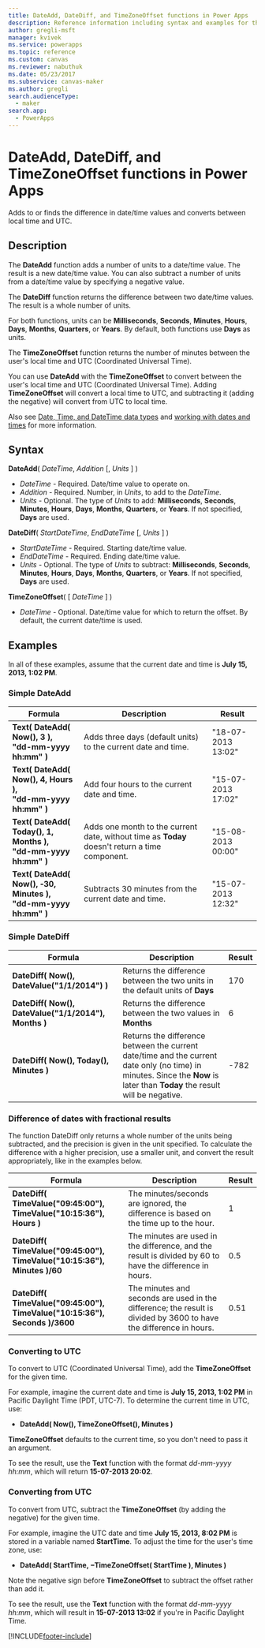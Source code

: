 ```yaml
---
title: DateAdd, DateDiff, and TimeZoneOffset functions in Power Apps
description: Reference information including syntax and examples for the DateAdd, DateDiff, and TimeZoneOffset functions in Power Apps.
author: gregli-msft
manager: kvivek
ms.service: powerapps
ms.topic: reference
ms.custom: canvas
ms.reviewer: nabuthuk
ms.date: 05/23/2017
ms.subservice: canvas-maker
ms.author: gregli
search.audienceType: 
  - maker
search.app: 
  - PowerApps
---
```

# DateAdd, DateDiff, and TimeZoneOffset functions in Power Apps
Adds to or finds the difference in date/time values and converts between local time and UTC.

## Description
The **DateAdd** function adds a number of units to a date/time value. The result is a new date/time value. You can also subtract a number of units from a date/time value by specifying a negative value.

The **DateDiff** function returns the difference between two date/time values. The result is a whole number of units.

For both functions, units can be **Milliseconds**, **Seconds**, **Minutes**, **Hours**, **Days**, **Months**, **Quarters**, or **Years**.  By default, both functions use **Days** as units.

The **TimeZoneOffset** function returns the number of minutes between the user's local time and UTC (Coordinated Universal Time).   

You can use **DateAdd** with the **TimeZoneOffset** to convert between the user's local time and UTC (Coordinated Universal Time).  Adding **TimeZoneOffset** will convert a local time to UTC, and subtracting it (adding the negative) will convert from UTC to local time.

Also see [Date, Time, and DateTime data types](../functions/data-types.md#date-time-and-datetime) and [working with dates and times](../show-text-dates-times.md) for more information.

## Syntax
**DateAdd**( *DateTime*, *Addition* [, *Units* ] )

* *DateTime* - Required. Date/time value to operate on.
* *Addition* - Required. Number, in *Units*, to add to the *DateTime*.
* *Units* - Optional. The type of *Units* to add: **Milliseconds**, **Seconds**, **Minutes**, **Hours**, **Days**, **Months**, **Quarters**, or **Years**.  If not specified, **Days** are used.

**DateDiff**( *StartDateTime*, *EndDateTime* [, *Units* ] )

* *StartDateTime* - Required. Starting date/time value.
* *EndDateTime* - Required. Ending date/time value.
* *Units* - Optional. The type of *Units* to subtract: **Milliseconds**, **Seconds**, **Minutes**, **Hours**, **Days**, **Months**, **Quarters**, or **Years**.  If not specified, **Days** are used.

**TimeZoneOffset**( [ *DateTime* ] )

* *DateTime* - Optional.  Date/time value for which to return the offset.  By default, the current date/time is used.

## Examples
In all of these examples, assume that the current date and time is **July 15, 2013, 1:02 PM**.

### Simple DateAdd

| Formula | Description | Result |
| --- | --- | --- |
| **Text( DateAdd( Now(), 3 ),<br>"dd-mm-yyyy hh:mm" )** |Adds three days (default units) to the current date and time. |"18-07-2013 13:02" |
| **Text( DateAdd( Now(), 4, Hours ),<br>"dd-mm-yyyy hh:mm" )** |Add four hours to the current date and time. |"15-07-2013 17:02" |
| **Text( DateAdd( Today(), 1, Months ),<br>"dd-mm-yyyy hh:mm" )** |Adds one month to the current date, without time as **Today** doesn't return a time component. |"15-08-2013 00:00" |
| **Text( DateAdd( Now(), &#8209;30, Minutes ),<br>"dd-mm-yyyy hh:mm" )** |Subtracts 30 minutes from the current date and time. |"15-07-2013 12:32" |

### Simple DateDiff

| Formula | Description | Result |
| --- | --- | --- |
| **DateDiff( Now(), DateValue("1/1/2014") )** |Returns the difference between the two units in the default units of **Days** |170 |
| **DateDiff( Now(), DateValue("1/1/2014"), Months )** |Returns the difference between the two values in **Months** |6 |
| **DateDiff( Now(), Today(), Minutes )** |Returns the difference between the current date/time and the current date only (no time) in minutes.  Since the **Now** is later than **Today** the result will be negative. |-782 |

### Difference of dates with fractional results

The function DateDiff only returns a whole number of the units being subtracted, and the precision is given in the unit specified. To calculate the difference with a higher precision, use a smaller unit, and convert the result appropriately, like in the examples below.

| Formula | Description | Result |
| --- | --- | --- |
| **DateDiff( TimeValue("09:45:00"), TimeValue("10:15:36"), Hours )** | The minutes/seconds are ignored, the difference is based on the time up to the hour. | 1 |
| **DateDiff( TimeValue("09:45:00"), TimeValue("10:15:36"), Minutes )/60** | The minutes are used in the difference, and the result is divided by 60 to have the difference in hours. | 0.5 |
| **DateDiff( TimeValue("09:45:00"), TimeValue("10:15:36"), Seconds )/3600** | The minutes and seconds are used in the difference; the result is divided by 3600 to have the difference in hours. | 0.51 |

### Converting to UTC
To convert to UTC (Coordinated Universal Time), add the **TimeZoneOffset** for the given time.  

For example, imagine the current date and time is **July 15, 2013, 1:02 PM** in Pacific Daylight Time (PDT, UTC-7).  To determine the current time in UTC, use:

* **DateAdd( Now(), TimeZoneOffset(), Minutes )**

**TimeZoneOffset** defaults to the current time, so you don't need to pass it an argument.

To see the result, use the **Text** function with the format *dd-mm-yyyy hh:mm*, which will return **15-07-2013 20:02**.

### Converting from UTC
To convert from UTC, subtract the **TimeZoneOffset** (by adding the negative) for the given time.

For example, imagine the UTC date and time **July 15, 2013, 8:02 PM** is stored in a variable named **StartTime**. To adjust the time for the user's time zone, use:

* **DateAdd( StartTime, &minus;TimeZoneOffset( StartTime ), Minutes )**

Note the negative sign before **TimeZoneOffset** to subtract the offset rather than add it.

To see the result, use the **Text** function with the format *dd-mm-yyyy hh:mm*, which will result in **15-07-2013 13:02** if you're in Pacific Daylight Time.



[!INCLUDE[footer-include](../../../includes/footer-banner.md)]